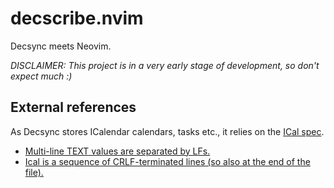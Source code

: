 # decscribe.nvim

Decsync meets Neovim.

*DISCLAIMER: This project is in a very early stage of development, so don't expect much :)*

## External references

As Decsync stores ICalendar calendars, tasks etc., it relies on the [ICal spec](https://www.rfc-editor.org/rfc/rfc5545).

- [Multi-line TEXT values are separated by LFs.](https://www.rfc-editor.org/rfc/rfc5545#page-46)
- [Ical is a sequence of CRLF-terminated lines (so also at the end of the file).](https://www.rfc-editor.org/rfc/rfc5545#page-10)
